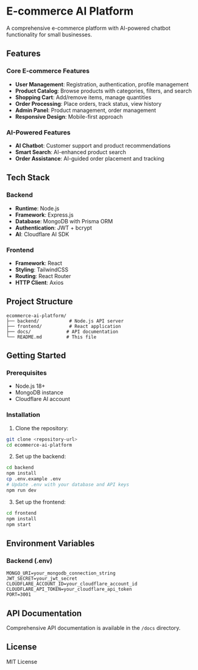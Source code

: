 # E-commerce AI Platform

A comprehensive e-commerce platform with AI-powered chatbot functionality for small businesses.

## Features

### Core E-commerce Features
- **User Management**: Registration, authentication, profile management
- **Product Catalog**: Browse products with categories, filters, and search
- **Shopping Cart**: Add/remove items, manage quantities
- **Order Processing**: Place orders, track status, view history
- **Admin Panel**: Product management, order management
- **Responsive Design**: Mobile-first approach

### AI-Powered Features
- **AI Chatbot**: Customer support and product recommendations
- **Smart Search**: AI-enhanced product search
- **Order Assistance**: AI-guided order placement and tracking

## Tech Stack

### Backend
- **Runtime**: Node.js
- **Framework**: Express.js
- **Database**: MongoDB with Prisma ORM
- **Authentication**: JWT + bcrypt
- **AI**: Cloudflare AI SDK

### Frontend
- **Framework**: React
- **Styling**: TailwindCSS
- **Routing**: React Router
- **HTTP Client**: Axios

## Project Structure

```
ecommerce-ai-platform/
├── backend/           # Node.js API server
├── frontend/          # React application
├── docs/             # API documentation
└── README.md         # This file
```

## Getting Started

### Prerequisites
- Node.js 18+
- MongoDB instance
- Cloudflare AI account

### Installation

1. Clone the repository:
```bash
git clone <repository-url>
cd ecommerce-ai-platform
```

2. Set up the backend:
```bash
cd backend
npm install
cp .env.example .env
# Update .env with your database and API keys
npm run dev
```

3. Set up the frontend:
```bash
cd frontend
npm install
npm start
```

## Environment Variables

### Backend (.env)
```
MONGO_URI=your_mongodb_connection_string
JWT_SECRET=your_jwt_secret
CLOUDFLARE_ACCOUNT_ID=your_cloudflare_account_id
CLOUDFLARE_API_TOKEN=your_cloudflare_api_token
PORT=3001
```

## API Documentation

Comprehensive API documentation is available in the `/docs` directory.

## License

MIT License